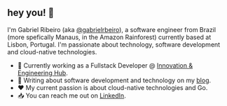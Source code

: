 ## hey you! :wave:

I'm Gabriel Ribeiro (aka [@gabrielrbeiro](https://github.com/gabrielrbeiro)), 
a software engineer from Brazil (more spefically Manaus, in the Amazon Rainforest) currently
based at Lisbon, Portugal. I'm passionate about technology, software development and cloud-native technologies.

- :office: Currently working as a Fullstack Developer @ [Innovation & Engineering Hub](https://www.linkedin.com/company/innovation-engineering-hub-vwgspt/).
- :newspaper: Writing about software development and technology on my [blog](https://gabriel.pub).
- :hearts: My current passion is about cloud-native technologies and Go.
- :inbox_tray: You can reach me out on [LinkedIn](https://www.linkedin.com/in/gabrielrbeiro/).